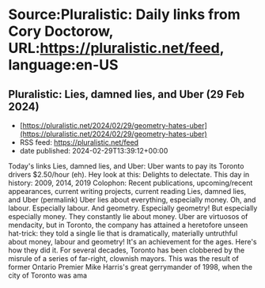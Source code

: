 # Source:Pluralistic: Daily links from Cory Doctorow, URL:https://pluralistic.net/feed, language:en-US

## Pluralistic: Lies, damned lies, and Uber (29 Feb 2024)
 - [https://pluralistic.net/2024/02/29/geometry-hates-uber](https://pluralistic.net/2024/02/29/geometry-hates-uber)
 - RSS feed: https://pluralistic.net/feed
 - date published: 2024-02-29T13:39:12+00:00

Today's links Lies, damned lies, and Uber: Uber wants to pay its Toronto drivers $2.50/hour (eh). Hey look at this: Delights to delectate. This day in history: 2009, 2014, 2019 Colophon: Recent publications, upcoming/recent appearances, current writing projects, current reading Lies, damned lies, and Uber (permalink) Uber lies about everything, especially money. Oh, and labour. Especially labour. And geometry. Especially geometry! But especially especially money. They constantly lie about money. Uber are virtuosos of mendacity, but in Toronto, the company has attained a heretofore unseen hat-trick: they told a single lie that is dramatically, materially untruthful about money, labour and geometry! It's an achievement for the ages. Here's how they did it. For several decades, Toronto has been clobbered by the misrule of a series of far-right, clownish mayors. This was the result of former Ontario Premier Mike Harris's great gerrymander of 1998, when the city of Toronto was ama

